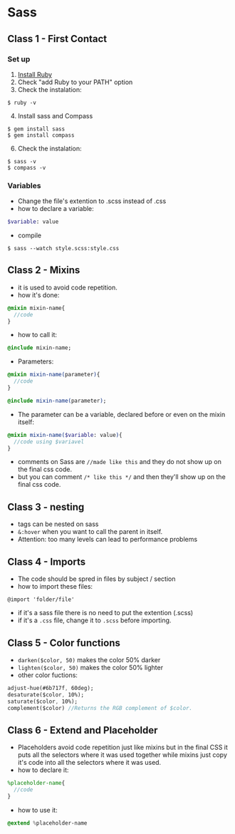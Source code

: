 # Sass

## Class 1 - First Contact

### Set up
1. [Install Ruby](http://rubyinstaller.org/downloads "Ruby download link") 
2. Check "add Ruby to your PATH" option
3. Check the instalation:
```
$ ruby -v
```
4. Install sass and Compass
```
$ gem install sass
$ gem install compass
```
6. Check the instalation:
```
$ sass -v 
$ compass -v
```

### Variables
- Change the file's extention to .scss instead of .css
- how to declare a variable:
```sass
$variable: value
```
- compile 
```
$ sass --watch style.scss:style.css
```

## Class 2 - Mixins
- it is used to avoid code repetition.
- how it's done: 
``` sass
@mixin mixin-name{ 
  //code 
}
```
- how to call it: 
```sass
@include mixin-name;
```
- Parameters: 
```sass
@mixin mixin-name(parameter){ 
  //code 
}

@include mixin-name(parameter);
```
- The parameter can be a variable, declared before or even on the mixin itself:
```sass
@mixin mixin-name($variable: value){ 
  //code using $variavel 
}
```
- comments on Sass are `//made like this` and they do not show up on the final css code.
- but you can comment `/* like this */` and then they'll show up on the final css code.

## Class 3 - nesting
- tags can be nested on sass 
- `&:hover` when you want to call the parent in itself.
- Attention: too many levels can lead to performance problems

## Class 4 - Imports
- The code should be spred in files by subject / section
- how to import these files: 
```
@import 'folder/file'
```
- if it's a sass file there is no need to put the extention (.scss)
- if it's a `.css` file, change it to `.scss` before importing.

## Class 5 - Color functions

- `darken($color, 50)` makes the color 50% darker
- `lighten($color, 50)` makes the color 50% lighter
- other color fuctions:
```sass
adjust-hue(#6b717f, 60deg);
desaturate($color, 10%);
saturate($color, 10%);
complement($color) //Returns the RGB complement of $color.

```

## Class 6 - Extend and Placeholder

- Placeholders avoid code repetition just like mixins but in the final CSS it puts all the selectors where it was used together while mixins just copy it's code into all the selectors where it was used.
- how to declare it:
```sass
%placeholder-name{
  //code
}
```
- how to use it:
```sass
@extend %placeholder-name
```
